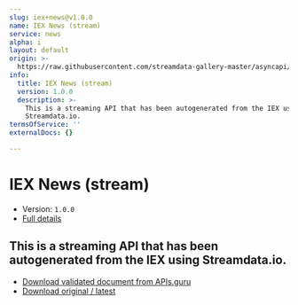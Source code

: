 ```yaml
---
slug: iex+news@v1.0.0
name: IEX News (stream)
service: news
alpha: i
layout: default
origin: >-
  https://raw.githubusercontent.com/streamdata-gallery-master/asyncapi/master/_listings/iex/iex-news-stream-async.md
info:
  title: IEX News (stream)
  version: 1.0.0
  description: >-
    This is a streaming API that has been autogenerated from the IEX using
    Streamdata.io.
termsOfService: ''
externalDocs: {}

---
```

# IEX News (stream)

* Version: `1.0.0`
* [Full details](../html/iex+news@v1.0.0.html)



## This is a streaming API that has been autogenerated from the IEX using Streamdata.io.



* [Download validated document from APIs.guru](https://raw.githubusercontent.com/APIs-guru/asyncapi-directory/master/docs/APIs/iex%2Bnews%40v1.0.0.yaml)
* [Download original / latest](https://raw.githubusercontent.com/streamdata-gallery-master/asyncapi/master/_listings/iex/iex-news-stream-async.md)

<script type="application/ld+json">
{
  "@context": "http://schema.org/",
  "@type": "WebAPI",
  "description": "This is a streaming API that has been autogenerated from the IEX using Streamdata.io.",
  "documentation": "",

  "name": "IEX News (stream)"
}
</script>
